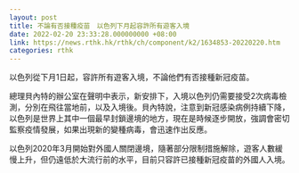 ```yaml
---
layout: post
title: 不論有否接種疫苗　以色列下月起容許所有遊客入境
date: 2022-02-20 23:33:28.000000000 +08:00
link: https://news.rthk.hk/rthk/ch/component/k2/1634853-20220220.htm
categories: rthk
---
```


以色列從下月1日起，容許所有遊客入境，不論他們有否接種新冠疫苗。

總理貝內特的辦公室在聲明中表示，新安排下，入境以色列仍需要接受2次病毒檢測，分別在飛往當地前，以及入境後。貝內特說，注意到新冠感染病例持續下降，以色列是世界上其中一個最早封鎖邊境的地方，現在是時候逐步開放，強調會密切監察疫情發展，如果出現新的變種病毒，會迅速作出反應。

以色列2020年3月開始對外國人關閉邊境，隨著部分限制措施解除，遊客人數緩慢上升，但仍遠低於大流行前的水平，目前只容許已接種新冠疫苗的外國人入境。
